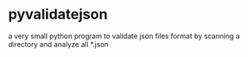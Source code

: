 # pyvalidatejson
a very small python program to validate json files format by scanning a directory and analyze all *.json
